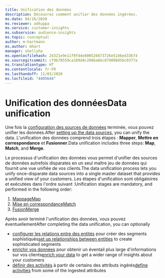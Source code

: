 ```yaml
---
title: Unification des données
description: Découvrez comment unifier des données ingérées.
ms.date: 04/16/2020
ms.reviewer: adkuppa
ms.service: customer-insights
ms.subservice: audience-insights
ms.topic: conceptual
author: m-hartmann
ms.author: mhart
manager: shellyha
ms.openlocfilehash: 24321e9e11f9fd4e800526673726e5146ed33674
ms.sourcegitcommit: cf9b78559ca189d4c2086a66c879098d56c0377a
ms.translationtype: HT
ms.contentlocale: fr-FR
ms.lasthandoff: 11/03/2020
ms.locfileid: "4405644"
---
```

# <a name="data-unification"></a><span data-ttu-id="9d4f9-103">Unification des données</span><span class="sxs-lookup"><span data-stu-id="9d4f9-103">Data unification</span></span>

<span data-ttu-id="9d4f9-104">Une fois la [configuration des sources de données](data-sources.md) terminée, vous pouvez unifier les données.</span><span class="sxs-lookup"><span data-stu-id="9d4f9-104">After [setting up the data sources](data-sources.md), you can unify the data.</span></span> <span data-ttu-id="9d4f9-105">L'unification des données comprend trois étapes : **Mapper**, **Mettre en correspondance** et **Fusionner**.</span><span class="sxs-lookup"><span data-stu-id="9d4f9-105">Data unification includes three steps: **Map**, **Match**, and **Merge**.</span></span>

<span data-ttu-id="9d4f9-106">Le processus d'unification des données vous permet d'unifier des sources de données autrefois disparates en un seul maître jeu de données qui fournit une vue unifiée de vos clients.</span><span class="sxs-lookup"><span data-stu-id="9d4f9-106">The data unification process lets you unify once-disparate data sources into a single master dataset that provides a unified view of your customers.</span></span> <span data-ttu-id="9d4f9-107">Les étapes d'unification sont obligatoires et exécutées dans l'ordre suivant :</span><span class="sxs-lookup"><span data-stu-id="9d4f9-107">Unification stages are mandatory, and performed in the following order:</span></span>

1. [<span data-ttu-id="9d4f9-108">Mappage</span><span class="sxs-lookup"><span data-stu-id="9d4f9-108">Map</span></span>](map-entities.md)
2. [<span data-ttu-id="9d4f9-109">Mise en correspondance</span><span class="sxs-lookup"><span data-stu-id="9d4f9-109">Match</span></span>](match-entities.md)
3. [<span data-ttu-id="9d4f9-110">Fusion</span><span class="sxs-lookup"><span data-stu-id="9d4f9-110">Merge</span></span>](merge-entities.md)

<span data-ttu-id="9d4f9-111">Après avoir terminé l'unification des données, vous pouvez éventuellement</span><span class="sxs-lookup"><span data-stu-id="9d4f9-111">After completing the data unification, you can optionally</span></span>

- <span data-ttu-id="9d4f9-112">[configurer les relations entre des entités](relationships.md) pour créer des segments sophistiqués</span><span class="sxs-lookup"><span data-stu-id="9d4f9-112">[set up relationships between entities](relationships.md) to create sophisticated segments</span></span>
- <span data-ttu-id="9d4f9-113">[enrichir vos données](enrichment-hub.md) pour obtenir un éventail plus large d'informations sur vos clients</span><span class="sxs-lookup"><span data-stu-id="9d4f9-113">[enrich your data](enrichment-hub.md) to get a wider range of insights about your customers</span></span>
- <span data-ttu-id="9d4f9-114">[définir des activités](activities.md) à partir de certains des attributs ingérés</span><span class="sxs-lookup"><span data-stu-id="9d4f9-114">[define activities](activities.md) from some of the ingested attributes</span></span>
